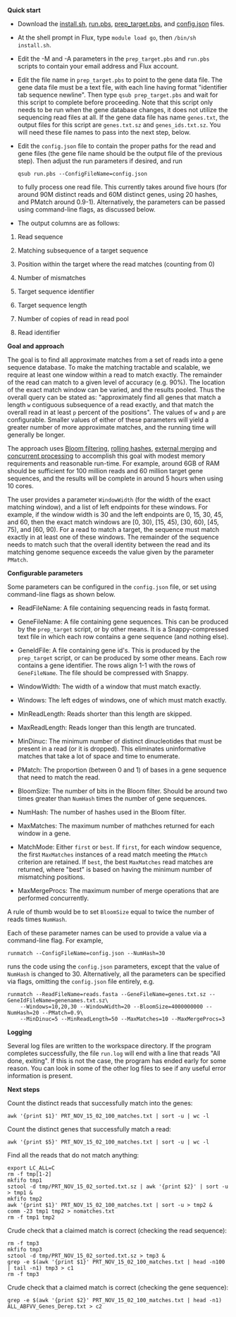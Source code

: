 __Quick start__


* Download the
[install.sh](https://raw.githubusercontent.com/kshedden/seqmatch/master/install.sh),
[run.pbs](https://raw.githubusercontent.com/kshedden/seqmatch/master/run.pbs),
[prep_target.pbs](https://raw.githubusercontent.com/kshedden/seqmatch/master/prep_target.pbs),
and
[config.json](https://raw.githubusercontent.com/kshedden/seqmatch/master/config.json)
files.

* At the shell prompt in Flux, type `module load go`, then `/bin/sh
install.sh`.

* Edit the -M and -A parameters in the `prep_target.pbs` and `run.pbs`
  scripts to contain your email address and Flux account.

* Edit the file name in `prep_target.pbs` to point to the gene data
  file.  The gene data file must be a text file, with each line having
  format "identifier tab sequence newline".  Then type `qsub
  prep_target.pbs` and wait for this script to complete before
  proceeding.  Note that this script only needs to be run when the
  gene database changes, it does not utilize the sequencing read files
  at all.  If the gene data file has name `genes.txt`, the output
  files for this script are `genes.txt.sz` and `genes_ids.txt.sz`.
  You will need these file names to pass into the next step, below.

* Edit the `config.json` file to contain the proper paths for the read
  and gene files (the gene file name should be the output file of the
  previous step).  Then adjust the run parameters if desired, and run

  `qsub run.pbs --ConfigFileName=config.json`

  to fully process one read file.  This currently takes around five
  hours (for around 90M distinct reads and 60M distinct genes, using
  20 hashes, and PMatch around 0.9-1).  Alternatively, the parameters
  can be passed using command-line flags, as discussed below.

* The output columns are as follows:

1. Read sequence

2. Matching subsequence of a target sequence

3. Position within the target where the read matches (counting from 0)

4. Number of mismatches

5. Target sequence identifier

6. Target sequence length

7. Number of copies of read in read pool

8. Read identifier

__Goal and approach__

The goal is to find all approximate matches from a set of reads into a
gene sequence database.  To make the matching tractable and scalable,
we require at least one window within a read to match exactly.  The
remainder of the read can match to a given level of accuracy
(e.g. 90%).  The location of the exact match window can be varied, and
the results pooled.  Thus the overall query can be stated as:
"approximately find all genes that match a length `w` contiguous
subsequence of a read exactly, and that match the overall read in at
least `p` percent of the positions".  The values of `w` and `p` are
configurable.  Smaller values of either of these parameters will yield
a greater number of more approximate matches, and the running time
will generally be longer.

The approach uses [Bloom
filtering](https://en.wikipedia.org/wiki/Bloom_filter), [rolling
hashes](https://en.wikipedia.org/wiki/Rolling_hash), [external
merging](https://en.wikipedia.org/wiki/External_sorting) and
[concurrent
processing](https://en.wikipedia.org/wiki/Concurrent_computing) to
accomplish this goal with modest memory requirements and reasonable
run-time.  For example, around 6GB of RAM should be sufficient for 100
million reads and 60 million target gene sequences, and the results
will be complete in around 5 hours when using 10 cores.

The user provides a parameter `WindowWidth` (for the width of the
exact matching window), and a list of left endpoints for these
windows.  For example, if the window width is 30 and the left
endpoints are 0, 15, 30, 45, and 60, then the exact match windows are
[0, 30), [15, 45), [30, 60), [45, 75), and [60, 90).  For a read to
match a target, the sequence must match exactly in at least one of
these windows.  The remainder of the sequence needs to match such that
the overall identity between the read and its matching genome sequence
exceeds the value given by the parameter `PMatch`.

__Configurable parameters__

Some parameters can be configured in the `config.json` file, or set
using command-line flags as shown below.

* ReadFileName: A file containing sequencing reads in fastq format.

* GeneFileName: A file containing gene sequences.  This can be
  produced by the `prep_target` script, or by other means.  It is a
  Snappy-compressed text file in which each row contains a gene
  sequence (and nothing else).

* GeneIdFile: A file containing gene id's.  This is produced by the
  `prep_target` script, or can be produced by some other means.  Each
  row contains a gene identifier.  The rows align 1-1 with the rows of
  `GeneFileName`.  The file should be compressed with Snappy.

* WindowWidth: The width of a window that must match exactly.

* Windows: The left edges of windows, one of which must match exactly.

* MinReadLength: Reads shorter than this length are skipped.

* MaxReadLength: Reads longer than this length are truncated.

* MinDinuc: The minimum number of distinct dinucleotides that must be
present in a read (or it is dropped).  This eliminates uninformative
matches that take a lot of space and time to enumerate.

* PMatch: The proportion (between 0 and 1) of bases in a gene sequence
that need to match the read.

* BloomSize: The number of bits in the Bloom filter.  Should be around
  two times greater than `NumHash` times the number of gene sequences.

* NumHash: The number of hashes used in the Bloom filter.

* MaxMatches: The maximum number of mathches returned for each window
in a gene.

* MatchMode: Either `first` or `best`.  If `first`, for each window
sequence, the first `MaxMatches` instances of a read match meeting the
`PMatch` criterion are retained.  If `best`, the best `MaxMatches`
read matches are returned, where "best" is based on having the minimum
number of mismatching positions.

* MaxMergeProcs: The maximum number of merge operations that are
  performed concurrently.

A rule of thumb would be to set `BloomSize` equal to twice the number
of reads times `NumHash`.

Each of these parameter names can be used to provide a value via a
command-line flag.  For example,

```
runmatch --ConfigFileName=config.json --NumHash=30
```

runs the code using the `config.json` parameters, except that the
value of `NumHash` is changed to 30.  Alternatively, all the
parameters can be specified via flags, omitting the `config.json` file
entirely, e.g.

```
runmatch --ReadFileName=reads.fasta --GeneFileName=genes.txt.sz --GeneIdFileName=genenames.txt.sz\
    --Windows=10,20,30 --WindowWidth=20 --BloomSize=4000000000 --NumHash=20 --PMatch=0.9\
    --MinDinuc=5 --MinReadLength=50 --MaxMatches=10 --MaxMergeProcs=3
```

__Logging__

Several log files are written to the workspace directory.  If the
program completes successfully, the file `run.log` will end with a
line that reads "All done, exiting".  If this is not the case, the
program has ended early for some reason.  You can look in some of the
other log files to see if any useful error information is present.

__Next steps__

Count the distinct reads that successfully match into the genes:

```
awk '{print $1}' PRT_NOV_15_02_100_matches.txt | sort -u | wc -l
```

Count the distinct genes that successfully match a read:

```
awk '{print $5}' PRT_NOV_15_02_100_matches.txt | sort -u | wc -l
```

Find all the reads that do not match anything:

```
export LC_ALL=C
rm -f tmp[1-2]
mkfifo tmp1
sztool -d tmp/PRT_NOV_15_02_sorted.txt.sz | awk '{print $2}' | sort -u > tmp1 &
mkfifo tmp2
awk '{print $1}' PRT_NOV_15_02_100_matches.txt | sort -u > tmp2 &
comm -23 tmp1 tmp2 > nomatches.txt
rm -f tmp1 tmp2
```

Crude check that a claimed match is correct (checking the read sequence):

```
rm -f tmp3
mkfifo tmp3
sztool -d tmp/PRT_NOV_15_02_sorted.txt.sz > tmp3 &
grep -e $(awk '{print $1}' PRT_NOV_15_02_100_matches.txt | head -n100 | tail -n1) tmp3 > c1
rm -f tmp3
```

Crude check that a claimed match is correct (checking the gene sequence):

```
grep -e $(awk '{print $2}' PRT_NOV_15_02_100_matches.txt | head -n1) ALL_ABFVV_Genes_Derep.txt > c2
```